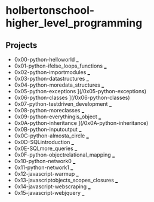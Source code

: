 # holbertonschool-higher_level_programming

## Projects
* 0x00-python-helloworld [_](/0x00-python-hello_world)
* 0x01-python-ifelse_loops_functions [_](/0x01-python-if_else_loops_functions)
* 0x02-python-importmodules [_](/0x02-python-import_modules)
* 0x03-python-datastructures [_](/0x03-python-data_structures)
* 0x04-python-moredata_structures [_](/0x04-python-more_data_structures)
* 0x05-python-exceptions ](/0x05-python-exceptions)
* 0x06-python-classes ](/0x06-python-classes)
* 0x07-python-testdriven_development [_](/0x07-python-test_driven_development)
* 0x08-python-moreclasses [_](/0x08-python-more_classes)
* 0x09-python-everythingis_object [_](/0x09-python-everything_is_object)
* 0x0A-python-inheritance ](/0x0A-python-inheritance)
* 0x0B-python-inputoutput [_](/0x0B-python-input_output)
* 0x0C-python-almosta_circle [_](/0x0C-python-almost_a_circle)
* 0x0D-SQLintroduction [_](/0x0D-SQL_introduction)
* 0x0E-SQLmore_queries [_](/0x0E-SQL_more_queries)
* 0x0F-python-objectrelational_mapping [_](/0x0F-python-object_relational_mapping)
* 0x10-python-network0 [_](/0x10-python-network_0)
* 0x11-python-network1 [_](/0x11-python-network_1)
* 0x12-javascript-warmup [_](/0x12-javascript-warm_up)
* 0x13-javascriptobjects_scopes_closures [_](/0x13-javascript_objects_scopes_closures)
* 0x14-javascript-webscraping [_](/0x14-javascript-web_scraping)
* 0x15-javascript-webjquery [_](/0x15-javascript-web_jquery)
